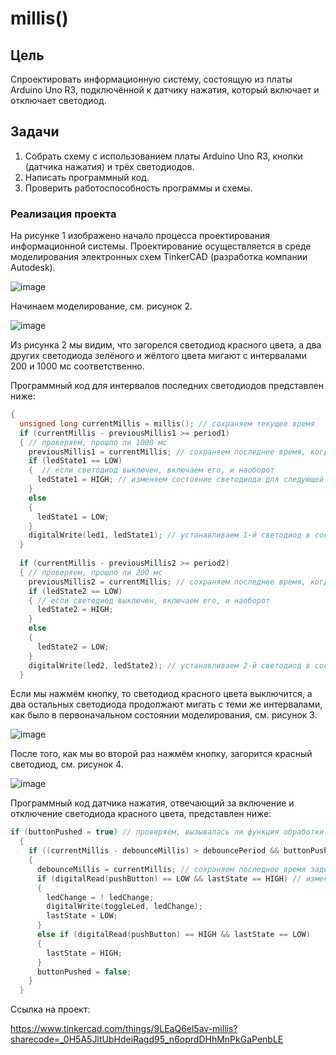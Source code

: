 # millis()
## Цель
Спроектировать информационную систему, состоящую из платы Arduino Uno R3, подключённой к датчику нажатия, который включает и отключает светодиод.

## Задачи
1. Собрать схему с использованием платы Arduino Uno R3, кнопки (датчика нажатия) и трёх светодиодов.
2. Написать программный код.
3. Проверить работоспособность программы и схемы.

### Реализация проекта

На рисунке 1 изображено начало процесса проектирования информационной системы. Проектирование осуществляется в среде моделирования электронных схем TinkerCAD (разработка компании Autodesk).

![image](https://github.com/user-attachments/assets/92dc2954-b418-4313-bd49-6755de4afeb9)

Начинаем моделирование, см. рисунок 2.

![image](https://github.com/user-attachments/assets/f672bdd3-7981-416c-847a-5b38560556fd)

Из рисунка 2 мы видим, что загорелся светодиод красного цвета, а два других светодиода зелёного и жёлтого цвета мигают с интервалами 200 и 1000 мс соответственно.

Программный код для интервалов последних светодиодов представлен ниже:
```CPP
{
  unsigned long currentMillis = millis(); // сохраняем текущее время
  if (currentMillis - previousMillis1 >= period1) 
  { // проверяем, прошло ли 1000 мс
    previousMillis1 = currentMillis; // сохраняем последнее время, когда мигнул светодиод
    if (ledState1 == LOW) 
    {  // если светодиод выключен, включаем его, и наоборот
      ledState1 = HIGH; // изменяем состояние светодиода для следующей итерации
    } 
    else 
    {
      ledState1 = LOW;
    }
    digitalWrite(led1, ledState1); // устанавливаем 1-й светодиод в состояние, определяемое переменной  ledState1 
  }
  
  if (currentMillis - previousMillis2 >= period2) 
  { // проверяем, прошло ли 200 мс
    previousMillis2 = currentMillis; // сохраняем последнее время, когда мигнул светодиод
    if (ledState2 == LOW) 
    { // если светодиод выключен, включаем его, и наоборот
      ledState2 = HIGH;
    } 
    else 
    {
      ledState2 = LOW;
    }
    digitalWrite(led2, ledState2); // устанавливаем 2-й светодиод в состояние, определяемое переменной ledState2
  }
```

Если мы нажмём кнопку, то светодиод красного цвета выключится, а два остальных светодиода продолжают мигать с теми же интервалами, как было в первоначальном состоянии моделирования, см. рисунок 3.

![image](https://github.com/user-attachments/assets/34b014d0-0fbd-450f-bb51-1b6a4996e20a)

После того, как мы во второй раз нажмём кнопку, загорится красный светодиод, см. рисунок 4.

![image](https://github.com/user-attachments/assets/6dfc9133-f5d1-4fa9-8090-9e4f2bab07ca)

Программный код датчика нажатия, отвечающий за включение и отключение светодиода красного цвета, представлен ниже:
```CPP
if (buttonPushed = true) // проверяем, вызывалась ли функция обработки прерывания (ISR) 
  {
    if ((currentMillis - debounceMillis) > debouncePeriod && buttonPushed) // организация задержки в 20 мс для устранения эффекта дребезга контактов
    {
      debounceMillis = currentMillis; // сохраняем последнее время задержки отмены
      if (digitalRead(pushButton) == LOW && lastState == HIGH) // изменяем состояние светодиода если кнопка была нажата
      {
        ledChange = ! ledChange;
        digitalWrite(toggleLed, ledChange);  
        lastState = LOW;
      }
      else if (digitalRead(pushButton) == HIGH && lastState == LOW)     
      {
        lastState = HIGH;
      }
      buttonPushed = false;
    }
  }
```

Ссылка на проект:

https://www.tinkercad.com/things/9LEaQ6el5av-millis?sharecode=_0H5A5JltUbHdeiRagd95_n6oprdDHhMnPkGaPenbLE
